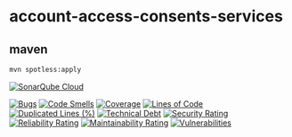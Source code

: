 # account-access-consents-services

## maven

```bash
mvn spotless:apply
```
[![SonarQube Cloud](https://sonarcloud.io/images/project_badges/sonarcloud-light.svg)](https://sonarcloud.io/summary/new_code?id=rock-hu_account-access-consents-services)

[![Bugs](https://sonarcloud.io/api/project_badges/measure?project=rock-hu_account-access-consents-services&metric=bugs)](https://sonarcloud.io/summary/new_code?id=rock-hu_account-access-consents-services)
[![Code Smells](https://sonarcloud.io/api/project_badges/measure?project=rock-hu_account-access-consents-services&metric=code_smells)](https://sonarcloud.io/summary/new_code?id=rock-hu_account-access-consents-services)
[![Coverage](https://sonarcloud.io/api/project_badges/measure?project=rock-hu_account-access-consents-services&metric=coverage)](https://sonarcloud.io/summary/new_code?id=rock-hu_account-access-consents-services)
[![Lines of Code](https://sonarcloud.io/api/project_badges/measure?project=rock-hu_account-access-consents-services&metric=ncloc)](https://sonarcloud.io/summary/new_code?id=rock-hu_account-access-consents-services)
[![Duplicated Lines (%)](https://sonarcloud.io/api/project_badges/measure?project=rock-hu_account-access-consents-services&metric=duplicated_lines_density)](https://sonarcloud.io/summary/new_code?id=rock-hu_account-access-consents-services)
[![Technical Debt](https://sonarcloud.io/api/project_badges/measure?project=rock-hu_account-access-consents-services&metric=sqale_index)](https://sonarcloud.io/summary/new_code?id=rock-hu_account-access-consents-services)
[![Security Rating](https://sonarcloud.io/api/project_badges/measure?project=rock-hu_account-access-consents-services&metric=security_rating)](https://sonarcloud.io/summary/new_code?id=rock-hu_account-access-consents-services)
[![Reliability Rating](https://sonarcloud.io/api/project_badges/measure?project=rock-hu_account-access-consents-services&metric=reliability_rating)](https://sonarcloud.io/summary/new_code?id=rock-hu_account-access-consents-services)
[![Maintainability Rating](https://sonarcloud.io/api/project_badges/measure?project=rock-hu_account-access-consents-services&metric=sqale_rating)](https://sonarcloud.io/summary/new_code?id=rock-hu_account-access-consents-services)
[![Vulnerabilities](https://sonarcloud.io/api/project_badges/measure?project=rock-hu_account-access-consents-services&metric=vulnerabilities)](https://sonarcloud.io/summary/new_code?id=rock-hu_account-access-consents-services)
